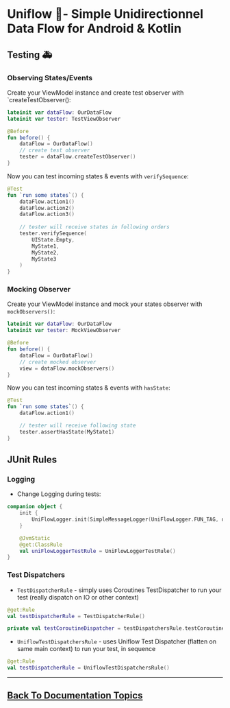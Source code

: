 
# Uniflow 🦄- Simple Unidirectionnel Data Flow for Android & Kotlin

## Testing 🚑

### Observing States/Events

Create your ViewModel instance and create test observer with `createTestObserver():

```kotlin
lateinit var dataFlow: OurDataFlow
lateinit var tester: TestViewObserver

@Before
fun before() {
    dataFlow = OurDataFlow()
    // create test observer
    tester = dataFlow.createTestObserver()
}
```

Now you can test incoming states & events with `verifySequence`:

```kotlin
@Test
fun `run some states`() {
    dataFlow.action1()
    dataFlow.action2()
    dataFlow.action3()
    
    // tester will receive states in following orders
    tester.verifySequence(
        UIState.Empty,
        MyState1,
        MyState2,
        MyState3
    )
}
```

### Mocking Observer 

Create your ViewModel instance and mock your states observer with `mockObservers()`:

```kotlin
lateinit var dataFlow: OurDataFlow
lateinit var tester: MockViewObserver

@Before
fun before() {
    dataFlow = OurDataFlow()
    // create mocked observer 
    view = dataFlow.mockObservers()
}
```

Now you can test incoming states & events with `hasState`:

```kotlin
@Test
fun `run some states`() {
    dataFlow.action1()

    // tester will receive following state
    tester.assertHasState(MyState1)
}
```

## JUnit Rules

### Logging

- Change Logging during tests:

```kotlin
companion object {
    init {
        UniFlowLogger.init(SimpleMessageLogger(UniFlowLogger.FUN_TAG, debugThread = true))
    }

    @JvmStatic
    @get:ClassRule
    val uniFlowLoggerTestRule = UniFlowLoggerTestRule()
}
```

### Test Dispatchers

- `TestDispatcherRule` - simply uses Coroutines TestDispatcher to run your test (really dispatch on IO or other context)

```kotlin
@get:Rule
val testDispatcherRule = TestDispatcherRule()

private val testCoroutineDispatcher = testDispatchersRule.testCoroutineDispatcher
```

- `UniflowTestDispatchersRule` - uses Uniflow Test Dispatcher (flatten on same main context) to run your test, in sequence

```kotlin
@get:Rule
val testDispatcherRule = UniflowTestDispatchersRule()
```


----

## [Back To Documentation Topics](../README.md#getting-started--documentation-)
